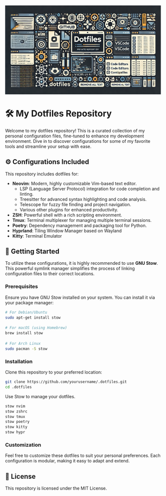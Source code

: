 ![Header Image](https://github.com/chris-scotty/.dotfiles/blob/main/img/header.webp)
# 🛠️ My Dotfiles Repository

Welcome to my dotfiles repository! This is a curated collection of my personal configuration files, fine-tuned to enhance my development environment. Dive in to discover configurations for some of my favorite tools and streamline your setup with ease.

## ⚙️ Configurations Included


This repository includes dotfiles for:

- **Neovim**: Modern, highly customizable Vim-based text editor.
   - LSP (Language Server Protocol) integration for code completion and linting.
   - Treesitter for advanced syntax highlighting and code analysis.
   - Telescope for fuzzy file finding and project navigation.
   - Various other plugins for enhanced productivity.
- **ZSH**: Powerful shell with a rich scripting environment.
- **Tmux**: Terminal multiplexer for managing multiple terminal sessions.
- **Poetry**: Dependency management and packaging tool for Python.
- **Hyprland**: Tiling Window Manager based on Wayland
- **Kitty**: Terminal Emulator

## 🚀 Getting Started

To utilize these configurations, it is highly recommended to use **GNU Stow**. This powerful symlink manager simplifies the process of linking configuration files to their correct locations.

### Prerequisites

Ensure you have GNU Stow installed on your system. You can install it via your package manager:

```sh
# For Debian/Ubuntu
sudo apt-get install stow

# For macOS (using Homebrew)
brew install stow

# For Arch Linux
sudo pacman -S stow
```

### Installation

Clone this repository to your preferred location:

```sh
git clone https://github.com/yourusername/.dotfiles.git
cd .dotfiles
```

Use Stow to manage your dotfiles.

```sh
stow nvim
stow zshrc
stow tmux
stow poetry
stow kitty
stow hypr
```

### Customization

Feel free to customize these dotfiles to suit your personal preferences. Each configuration is modular, making it easy to adapt and extend.

## 📄 License

This repository is licensed under the MIT License.
